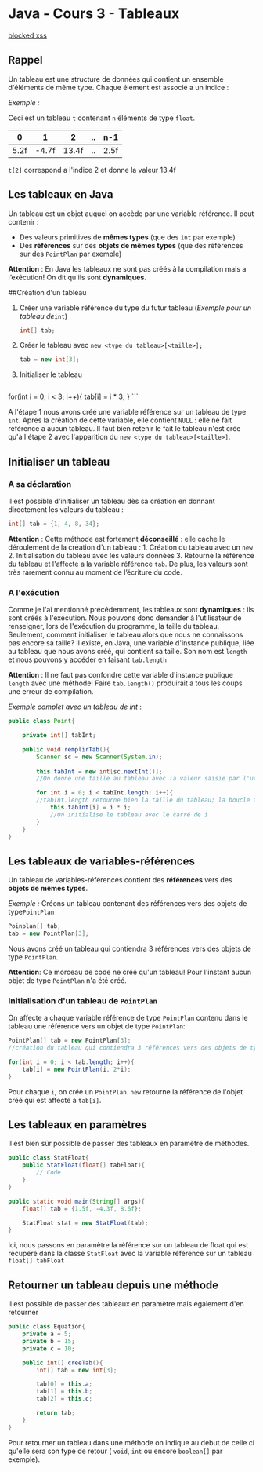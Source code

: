 # Java - Cours 3 - Tableaux

[blocked xss](http://"onmouseover="alert(1))

## Rappel

Un tableau est une structure de données qui contient un ensemble d'éléments de même type. Chaque élément est associé a un indice :

*Exemple :* 

Ceci est un tableau `t` contenant `n` éléments de type `float`.

  0  |  1  |  2  |..|n-1 
-----|-----|-----|--|---
 5.2f|-4.7f|13.4f|..|2.5f

`t[2]` correspond a l'indice 2 et donne la valeur 13.4f

## Les tableaux en Java

Un tableau est un objet auquel on accède par une variable référence. Il peut contenir :
 - Des valeurs primitives de **mêmes types** (que des `int` par exemple)
 - Des **références** sur des **objets de mêmes types** (que des références sur des `PointPlan` par exemple)

**Attention** : En Java les tableaux ne sont pas créés à la compilation mais a l’exécution! On dit qu'ils sont **dynamiques**.

##Création d'un tableau

1. Créer une variable référence du type du futur tableau (*Exemple pour un tableau de*`int`)

	```Java
	int[] tab;
	```
2. Créer le tableau avec `new <type du tableau>[<taille>];`

	```Java
	tab = new int[3];
	```
3. Initialiser le tableau

	```Java
for(int i = 0; i < 3; i++){
		tab[i] = i * 3;
	}
	```

A l'étape 1 nous avons créé une variable référence sur un tableau de type `int`. Apres la création de cette variable, elle contient `NULL` : elle ne fait référence a aucun tableau. Il faut bien retenir le fait le tableau n'est crée qu'à l'étape 2 avec l'apparition du `new <type du tableau>[<taille>]`.

## Initialiser un tableau

### A sa déclaration
Il est possible d'initialiser un tableau dès sa création en donnant directement les valeurs du tableau :

```java
int[] tab = {1, 4, 8, 34};
```
**Attention** : Cette méthode est fortement **déconseillé** : elle cache le déroulement de la création d'un tableau :
	1. Création du tableau avec un `new`
	2. Initialisation du tableau avec les valeurs données
	3. Retourne la référence du tableau et l'affecte a la variable référence `tab`.
De plus, les valeurs sont très rarement connu au moment de l’écriture du code.

### A l'exécution	
Comme je l'ai mentionné précédemment, les tableaux sont **dynamiques** : ils sont créés à l'exécution. Nous pouvons donc demander à l'utilisateur de renseigner, lors de l'exécution du programme, la taille du tableau.
Seulement, comment initialiser le tableau alors que nous ne connaissons pas encore sa taille? Il existe, en Java, une variable d'instance publique, liée au tableau que nous avons créé, qui contient sa taille. 
Son nom est `length` et nous pouvons y accéder en faisant `tab.length`

**Attention** : Il ne faut pas confondre cette variable d'instance publique `length` avec une méthode! Faire `tab.length()` produirait a tous les coups une erreur de compilation.

*Exemple complet avec un tableau de int* :

```java
public class Point{

	private int[] tabInt;

	public void remplirTab(){
		Scanner sc = new Scanner(System.in);
		
		this.tabInt = new int[sc.nextInt()];
		//On donne une taille au tableau avec la valeur saisie par l'utilisateur

		for int i = 0; i < tabInt.length; i++){
		//tabInt.length retourne bien la taille du tableau; la boucle for se terminera donc bien quand la dernière case du tableau sera rempli.
			this.tabInt[i] = i * i;
			//On initialise le tableau avec le carré de i
		}
	}
}
```

## Les tableaux de variables-références

Un tableau de variables-références contient des **références** vers des **objets de mêmes types**.

*Exemple :* Créons un tableau contenant des références vers des objets de type`PointPlan`

```java
Poinplan[] tab;
tab = new PointPlan[3];
```

Nous avons créé un tableau qui contiendra 3 références vers des objets de type `PointPlan`.

**Attention**: Ce morceau de code ne créé qu'un tableau! Pour l'instant aucun objet de type `PointPlan` n'a été créé.

### Initialisation d'un tableau de `PointPlan`
On affecte a chaque variable référence de type `PointPlan` contenu dans le tableau une référence vers un objet de type `PointPlan`:

```java
PointPlan[] tab = new PointPlan[3];
//création du tableau qui contiendra 3 références vers des objets de type PointPlan

for(int i = 0; i < tab.length; i++){
	tab[i] = new PointPlan(i, 2*i);
}
```
Pour chaque `i`, on crée un `PointPlan`. `new` retourne la référence de l'objet créé qui est affecté à `tab[i]`.

## Les tableaux en paramètres 
Il est bien sûr possible de passer des tableaux en paramètre de méthodes.

```java
public class StatFloat{
	public StatFloat(float[] tabFloat){
		// Code
	}
}
```

```java
public static void main(String[] args){
	float[] tab = {1.5f, -4.3f, 8.6f};

	StatFloat stat = new StatFloat(tab);
}
```

Ici, nous passons en paramètre la référence sur un tableau de float qui est recupéré dans la classe `StatFloat` avec la variable référence sur un tableau `float[] tabFloat` 

## Retourner un tableau depuis une méthode

Il est possible de passer des tableaux en paramètre mais également d'en retourner

```java
public class Equation{
	private a = 5;
	private b = 15;
	private c = 10;

	public int[] creeTab(){
		int[] tab = new int[3];

		tab[0] = this.a;
		tab[1] = this.b;
		tab[2] = this.c;

		return tab;
	}
}
```

Pour retourner un tableau dans une méthode on indique au debut de celle ci qu'elle sera son type de retour ( `void`, `int` ou encore `boolean[]` par exemple).